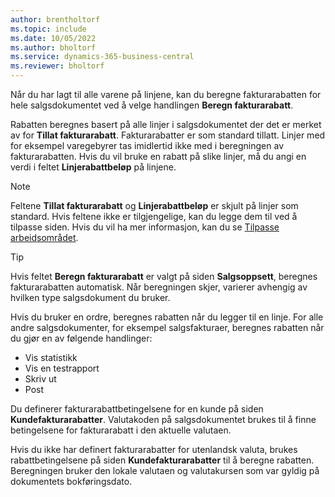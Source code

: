 ```yaml
---
author: brentholtorf
ms.topic: include
ms.date: 10/05/2022
ms.author: bholtorf
ms.service: dynamics-365-business-central
ms.reviewer: bholtorf
---
```

Når du har lagt til alle varene på linjene, kan du beregne fakturarabatten for hele salgsdokumentet ved å velge handlingen **Beregn fakturarabatt**.

Rabatten beregnes basert på alle linjer i salgsdokumentet der det er merket av for **Tillat fakturarabatt**. Fakturarabatter er som standard tillatt. Linjer med for eksempel varegebyrer tas imidlertid ikke med i beregningen av fakturarabatten. Hvis du vil bruke en rabatt på slike linjer, må du angi en verdi i feltet **Linjerabattbeløp** på linjene.  

> [!NOTE]
> Feltene **Tillat fakturarabatt** og **Linjerabattbeløp** er skjult på linjer som standard. Hvis feltene ikke er tilgjengelige, kan du legge dem til ved å tilpasse siden. Hvis du vil ha mer informasjon, kan du se [Tilpasse arbeidsområdet](../ui-personalization-user.md#start-personalizing-by-using-the-personalization-mode).

> [!TIP]
> Hvis feltet **Beregn fakturarabatt** er valgt på siden **Salgsoppsett**, beregnes fakturarabatten automatisk. Når beregningen skjer, varierer avhengig av hvilken type salgsdokument du bruker.
>
> Hvis du bruker en ordre, beregnes rabatten når du legger til en linje. For alle andre salgsdokumenter, for eksempel salgsfakturaer, beregnes rabatten når du gjør en av følgende handlinger:
>
> * Vis statistikk
> * Vis en testrapport
> * Skriv ut
> * Post

Du definerer fakturarabattbetingelsene for en kunde på siden **Kundefakturarabatter**. Valutakoden på salgsdokumentet brukes til å finne betingelsene for fakturarabatt i den aktuelle valutaen.

Hvis du ikke har definert fakturarabatter for utenlandsk valuta, brukes rabattbetingelsene på siden **Kundefakturarabatter** til å beregne rabatten. Beregningen bruker den lokale valutaen og valutakursen som var gyldig på dokumentets bokføringsdato.
